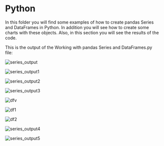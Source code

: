 # Python

In this folder you will find some examples of how to create pandas Series and DataFrames in Python. In addition you will see how
to create some charts with these objects. Also, in this section you will see the results of the code.

This is the output of the Working with pandas Series and DataFrames.py file:

![series_output](https://user-images.githubusercontent.com/42813996/45052976-41791180-b091-11e8-9723-ef7935152f02.PNG)

![series_output1](https://user-images.githubusercontent.com/42813996/45057537-88b9cf00-b09e-11e8-832f-b9c3aa994c77.PNG)

![series_output2](https://user-images.githubusercontent.com/42813996/45057561-9a02db80-b09e-11e8-9423-71679695c887.PNG)

![series_output3](https://user-images.githubusercontent.com/42813996/45057581-abe47e80-b09e-11e8-87f0-55225bd37af4.PNG)

![df](https://user-images.githubusercontent.com/42813996/45053994-4ee3cb00-b094-11e8-8f27-00ba67585c95.PNG)v

![df1](https://user-images.githubusercontent.com/42813996/45054045-7fc40000-b094-11e8-8cd2-bcce74834a7c.PNG)

![df2](https://user-images.githubusercontent.com/42813996/45055498-9d936400-b098-11e8-8600-00305a8c74cc.PNG)

![series_output4](https://user-images.githubusercontent.com/42813996/45056542-de40ac80-b09b-11e8-9e53-de9b71c1ae7c.PNG)

![series_output5](https://user-images.githubusercontent.com/42813996/45057052-4217a500-b09d-11e8-8e2f-f4827cf00161.PNG)
